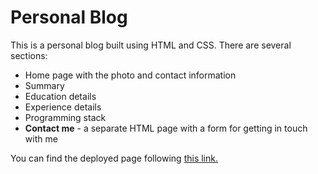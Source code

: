 # Personal Blog
This is a personal blog built using HTML and CSS.
There are several sections:
- Home page with the photo and contact information
- Summary
- Education details
- Experience details
- Programming stack
- **Contact me** - a separate HTML page with a form for getting in touch with me

You can find the deployed page following [this link.](https://herminegrigoryan.github.io/personal-blog/)